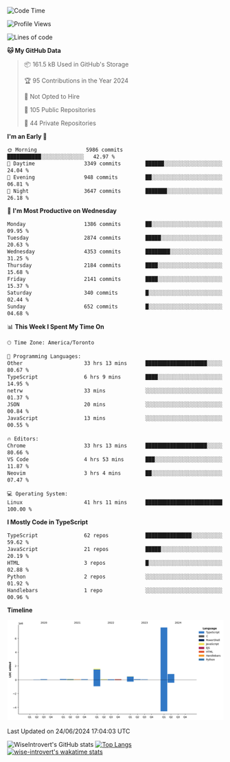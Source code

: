 <!--START_SECTION:waka-->
![Code Time](http://img.shields.io/badge/Code%20Time-1%2C782%20hrs%2014%20mins-blue)

![Profile Views](http://img.shields.io/badge/Profile%20Views-0-blue)

![Lines of code](https://img.shields.io/badge/From%20Hello%20World%20I%27ve%20Written-11.2%20million%20lines%20of%20code-blue)

**🐱 My GitHub Data** 

> 📦 161.5 kB Used in GitHub's Storage 
 > 
> 🏆 95 Contributions in the Year 2024
 > 
> 🚫 Not Opted to Hire
 > 
> 📜 105 Public Repositories 
 > 
> 🔑 44 Private Repositories 
 > 
**I'm an Early 🐤** 

```text
🌞 Morning                5986 commits        ███████████░░░░░░░░░░░░░░   42.97 % 
🌆 Daytime                3349 commits        ██████░░░░░░░░░░░░░░░░░░░   24.04 % 
🌃 Evening                948 commits         ██░░░░░░░░░░░░░░░░░░░░░░░   06.81 % 
🌙 Night                  3647 commits        ███████░░░░░░░░░░░░░░░░░░   26.18 % 
```
📅 **I'm Most Productive on Wednesday** 

```text
Monday                   1386 commits        ██░░░░░░░░░░░░░░░░░░░░░░░   09.95 % 
Tuesday                  2874 commits        █████░░░░░░░░░░░░░░░░░░░░   20.63 % 
Wednesday                4353 commits        ████████░░░░░░░░░░░░░░░░░   31.25 % 
Thursday                 2184 commits        ████░░░░░░░░░░░░░░░░░░░░░   15.68 % 
Friday                   2141 commits        ████░░░░░░░░░░░░░░░░░░░░░   15.37 % 
Saturday                 340 commits         █░░░░░░░░░░░░░░░░░░░░░░░░   02.44 % 
Sunday                   652 commits         █░░░░░░░░░░░░░░░░░░░░░░░░   04.68 % 
```


📊 **This Week I Spent My Time On** 

```text
🕑︎ Time Zone: America/Toronto

💬 Programming Languages: 
Other                    33 hrs 13 mins      ████████████████████░░░░░   80.67 % 
TypeScript               6 hrs 9 mins        ████░░░░░░░░░░░░░░░░░░░░░   14.95 % 
netrw                    33 mins             ░░░░░░░░░░░░░░░░░░░░░░░░░   01.37 % 
JSON                     20 mins             ░░░░░░░░░░░░░░░░░░░░░░░░░   00.84 % 
JavaScript               13 mins             ░░░░░░░░░░░░░░░░░░░░░░░░░   00.55 % 

🔥 Editors: 
Chrome                   33 hrs 13 mins      ████████████████████░░░░░   80.66 % 
VS Code                  4 hrs 53 mins       ███░░░░░░░░░░░░░░░░░░░░░░   11.87 % 
Neovim                   3 hrs 4 mins        ██░░░░░░░░░░░░░░░░░░░░░░░   07.47 % 

💻 Operating System: 
Linux                    41 hrs 11 mins      █████████████████████████   100.00 % 
```

**I Mostly Code in TypeScript** 

```text
TypeScript               62 repos            ███████████████░░░░░░░░░░   59.62 % 
JavaScript               21 repos            █████░░░░░░░░░░░░░░░░░░░░   20.19 % 
HTML                     3 repos             █░░░░░░░░░░░░░░░░░░░░░░░░   02.88 % 
Python                   2 repos             ░░░░░░░░░░░░░░░░░░░░░░░░░   01.92 % 
Handlebars               1 repo              ░░░░░░░░░░░░░░░░░░░░░░░░░   00.96 % 
```



**Timeline**

![Lines of Code chart](https://raw.githubusercontent.com/wise-introvert/wise-introvert/master/assets/bar_graph.png)


 Last Updated on 24/06/2024 17:04:03 UTC
<!--END_SECTION:waka-->

![WiseIntrovert's GitHub stats](https://github-readme-stats.vercel.app/api?username=wise-introvert&count_private=true&show_icons=true)
[![Top Langs](https://github-readme-stats.vercel.app/api/top-langs/?username=wise-introvert&langs_count=10)](https://github.com/anuraghazra/github-readme-stats)
[![wise-introvert's wakatime stats](https://github-readme-stats.vercel.app/api/wakatime?username=wiseintrovert)](https://github.com/anuraghazra/github-readme-stats)
